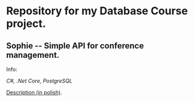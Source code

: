 # Repository for my Database Course project.
## Sophie -- Simple API for conference management.

Info:

*C#, .Net Core, PostgreSQL*

[Description (in polish)](Description.md).